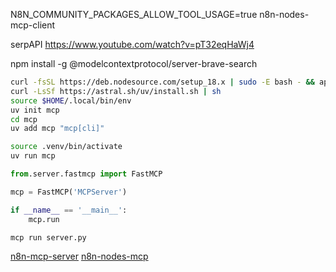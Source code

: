 
N8N_COMMUNITY_PACKAGES_ALLOW_TOOL_USAGE=true
n8n-nodes-mcp-client

serpAPI
https://www.youtube.com/watch?v=pT32eqHaWj4


npm install -g @modelcontextprotocol/server-brave-search

```sh
curl -fsSL https://deb.nodesource.com/setup_18.x | sudo -E bash - && apt install -y nodejs
curl -LsSf https://astral.sh/uv/install.sh | sh
source $HOME/.local/bin/env
uv init mcp
cd mcp
uv add mcp "mcp[cli]"
```
```sh
source .venv/bin/activate
uv run mcp
```
```py
from.server.fastmcp import FastMCP

mcp = FastMCP('MCPServer')

if __name__ == '__main__':
    mcp.run
```

```sh
mcp run server.py
```

[n8n-mcp-server](https://huggingface.co/blog/lynn-mikami/n8n-mcp-server)
[n8n-nodes-mcp](https://github.com/nerding-io/n8n-nodes-mcp)
